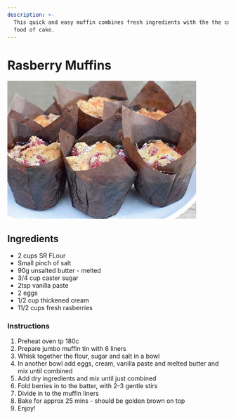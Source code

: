 ```yaml
---
description: >-
  This quick and easy muffin combines fresh ingredients with the the comfort
  food of cake.
---
```


# Rasberry Muffins

![](../.gitbook/assets/rasberry-muffin.jpg)

## Ingredients

* 2 cups SR FLour
* Small pinch of salt
* 90g unsalted butter - melted
* 3/4 cup caster sugar
* 2tsp vanilla paste
* 2 eggs
* 1/2 cup thickened cream
* 11/2 cups fresh rasberries

### Instructions

1. Preheat oven tp 180c
2. Prepare jumbo muffin tin with 6 liners
3. Whisk together the flour, sugar and salt in a bowl
4. In another bowl add eggs, cream, vanilla paste and melted butter and mix until combined
5. Add dry ingredients and mix until just combined
6. Fold berries in to the batter, with 2-3 gentle stirs
7. Divide in to the muffin liners
8. Bake for  approx 25 mins - should be golden brown on top
9. Enjoy!




